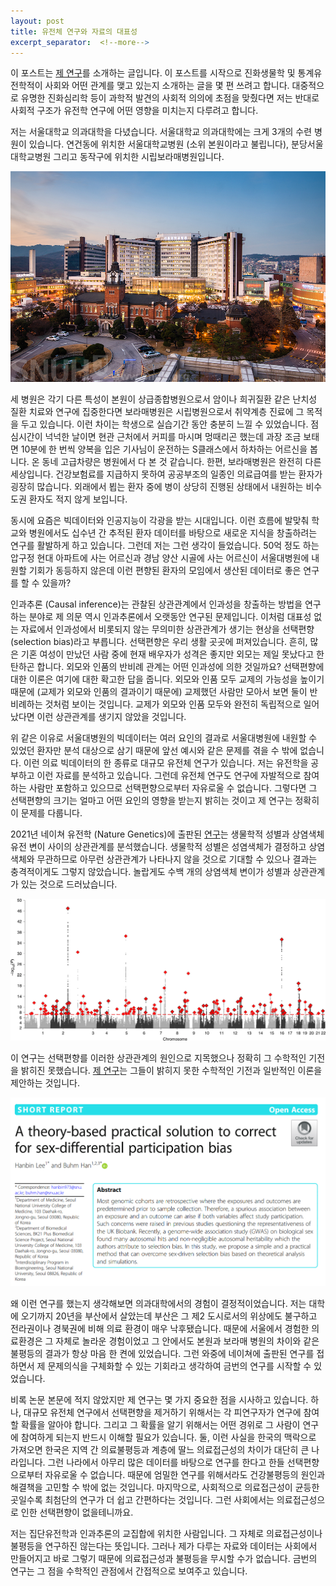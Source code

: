 ```yaml
---
layout: post
title: 유전체 연구와 자료의 대표성 
excerpt_separator:  <!--more-->
---
```


이 포스트는 [제 연구](https://doi.org/10.1186/s13059-022-02703-0)를 소개하는 글입니다.
이 포스트를 시작으로 진화생물학 및 통계유전학적이 사회와 어떤 관계를 맺고 있는지 소개하는 글을 몇 편 쓰려고 합니다.
대중적으로 유명한 진화심리학 등이 과학적 발견의 사회적 의의에 초점을 맞췄다면 저는 반대로 사회적 구조가 유전학 연구에 어떤 영향을 미치는지 다루려고 합니다.

저는 서울대학교 의과대학을 다녔습니다.
서울대학교 의과대학에는 크게 3개의 수련 병원이 있습니다. 
연건동에 위치한 서울대학교병원 (소위 본원이라고 불립니다), 분당서울대학교병원 그리고 동작구에 위치한 시립보라매병원입니다.

![서울대학교병원 전경](./2022-06-03-leeandbuhm2022/snuh.jpg)

세 병원은 각기 다른 특성이 본원이 상급종합병원으로서 암이나 희귀질환 같은 난치성 질환 치료와 연구에 집중한다면 보라매병원은 시립병원으로서 취약계층 진료에 그 목적을 두고 있습니다.
이런 차이는 학생으로 실습기간 동안 충분히 느낄 수 있었습니다.
점심시간이 넉넉한 날이면 현관 근처에서 커피를 마시며 멍때리곤 했는데 과장 조금 보태면 10분에 한 번씩 양복을 입은 기사님이 운전하는 S클래스에서 하차하는 어르신을 봅니다.
온 동네 고급차량은 병원에서 다 본 것 같습니다.
한편, 보라매병원은 완전히 다른 세상입니다.
건강보험료를 지급하지 못하여 공공부조의 일종인 의료급여를 받는 환자가 굉장히 많습니다.
외래에서 뵙는 환자 중에 병이 상당히 진행된 상태에서 내원하는 비수도권 환자도 적지 않게 보입니다.

동시에 요즘은 빅데이터와 인공지능이 각광을 받는 시대입니다.
이런 흐름에 발맞춰 학교와 병원에서도 십수년 간 추적된 환자 데이터를 바탕으로 새로운 지식을 창출하려는 연구를 활발하게 하고 있습니다.
그런데 저는 그런 생각이 들었습니다.
50억 정도 하는 압구정 현대 아파트에 사는 어르신과 경남 양산 시골에 사는 어르신이 서울대병원에 내원할 기회가 동등하지 않은데 이런 편향된 환자의 모임에서 생산된 데이터로 좋은 연구를 할 수 있을까?

인과추론 (Causal inference)는 관찰된 상관관계에서 인과성을 창출하는 방법을 연구하는 분야로 제 의문 역시 인과추론에서 오랫동안 연구된 문제입니다.
이처럼 대표성 없는 자료에서 인과성에서 비롯되지 않는 무의미한 상관관계가 생기는 현상을 선택편향 (selection bias)라고 부릅니다.
선택편향은 우리 생활 곳곳에 퍼져있습니다.
흔히, 많은 기혼 여성이 만났던 사람 중에 현재 배우자가 성격은 좋지만 외모는 제일 못났다고 한탄하곤 합니다.
외모와 인품의 반비례 관계는 어떤 인과성에 의한 것일까요?
선택편향에 대한 이론은 여기에 대한 확고한 답을 줍니다.
외모와 인품 모두 교제의 가능성을 높이기 때문에 (교제가 외모와 인품의 결과이기 때문에) 교제했던 사람만 모아서 보면 둘이 반비례하는 것처럼 보이는 것입니다.
교제가 외모와 인품 모두와 완전히 독립적으로 일어났다면 이런 상관관계를 생기지 않았을 것입니다.

위 같은 이유로 서울대병원의 빅데이터는 여러 요인의 결과로 서울대병원에 내원할 수 있었던 환자만 분석 대상으로 삼기 때문에 앞선 예시와 같은 문제를 겪을 수 밖에 없습니다.
이런 의료 빅데이터의 한 종류로 대규모 유전체 연구가 있습니다.
저는 유전학을 공부하고 이런 자료를 분석하고 있습니다.
그런데 유전체 연구도 연구에 자발적으로 참여하는 사람만 포함하고 있으므로 선택편향으로부터 자유로울 수 없습니다.
그렇다면 그 선택편향의 크기는 얼마고 어떤 요인의 영향을 받는지 밝히는 것이고 제 연구는 정확히 이 문제를 다룹니다. 

2021년 네이쳐 유전학 (Nature Genetics)에 출판된 [연구](https://doi.org/10.1038/s41588-021-00846-7)는 생물학적 성별과 상염색체 유전 변이 사이의 상관관계를 분석했습니다.
생물학적 성별은 성염색체가 결정하고 상염색체와 무관하므로 아무런 상관관계가 나타나지 않을 것으로 기대할 수 있으나 결과는 충격적이게도 그렇지 않았습니다.
놀랍게도 수백 개의 상염색체 변이가 성별과 상관관계가 있는 것으로 드러났습니다.


![Pirastu 외가 밝혀낸 성별-상염색체 변이 상관관계. 빨간 점선 위에 있는 점이 모두 성별과 관련성이 있는 상염색체 변이이다.](./2022-06-03-leeandbuhm2022/pirastu.png)

이 연구는 선택편향를 이러한 상관관계의 원인으로 지목했으나 정확히 그 수학적인 기전을 밝히진 못했습니다.
[제 연구](https://doi.org/10.1186/s13059-022-02703-0)는 그들이 밝히지 못한 수학적인 기전과 일반적인 이론을 제안하는 것입니다.

![이한빈 외.는 유전체 연구에서 발생하는 선택편향에 대한 일반적 이론을 제안합니다](./2022-06-03-leeandbuhm2022/paper.png)

왜 이런 연구를 했는지 생각해보면 의과대학에서의 경험이 결정적이었습니다.
저는 대학에 오기까지 20년을 부산에서 살았는데 부산은 그 제2 도시로서의 위상에도 불구하고 전라권이나 경북권에 비해 의료 환경이 매우 낙후됐습니다.
때문에 서울에서 경험한 의료환경은 그 자체로 놀라운 경험이었고 그 안에서도 본원과 보라매 병원의 차이와 같은 불평등의 결과가 항상 마음 한 켠에 있었습니다.
그런 와중에 네이쳐에 출판된 연구를 접하면서 제 문제의식을 구체화할 수 있는 기회라고 생각하여 금번의 연구를 시작할 수 있었습니다.

비록 논문 본문에 적지 않았지만 제 연구는 몇 가지 중요한 점을 시사하고 있습니다.
하나, 대규모 유전체 연구에서 선택편향을 제거하기 위해서는 각 피연구자가 연구에 참여할 확률을 알아야 합니다.
그리고 그 확률을 알기 위해서는 어떤 경위로 그 사람이 연구에 참여하게 되는지 반드시 이해할 필요가 있습니다.
둘, 이런 사실을 한국의 맥락으로 가져오면 한국은 지역 간 의료불평등과 계층에 딸느 의료접근성의 차이가 대단히 큰 나라입니다.
그런 나라에서 아무리 많은 데이터를 바탕으로 연구를 한다고 한들 선택편향으로부터 자유로울 수 없습니다.
때문에 엄밀한 연구를 위해서라도 건강불평등의 원인과 해결책을 고민할 수 밖에 없는 것입니다.
마지막으로, 사회적으로 의료접근성이 균등한 곳일수록 최첨단의 연구가 더 쉽고 간편하다는 것입니다.
그런 사회에서는 의료접근성으로 인한 선택편향이 없을테니까요.

저는 집단유전학과 인과추론의 교집합에 위치한 사람입니다.
그 자체로 의료접근성이나 불평등을 연구하진 않는다는 뜻입니다.
그러나 제가 다루는 자료와 데이터는 사회에서 만들어지고 바로 그렇기 때문에 의료접근성과 불평등을 무시할 수가 없습니다.
금번의 연구는 그 점을 수학적인 관점에서 간접적으로 보여주고 있습니다.
